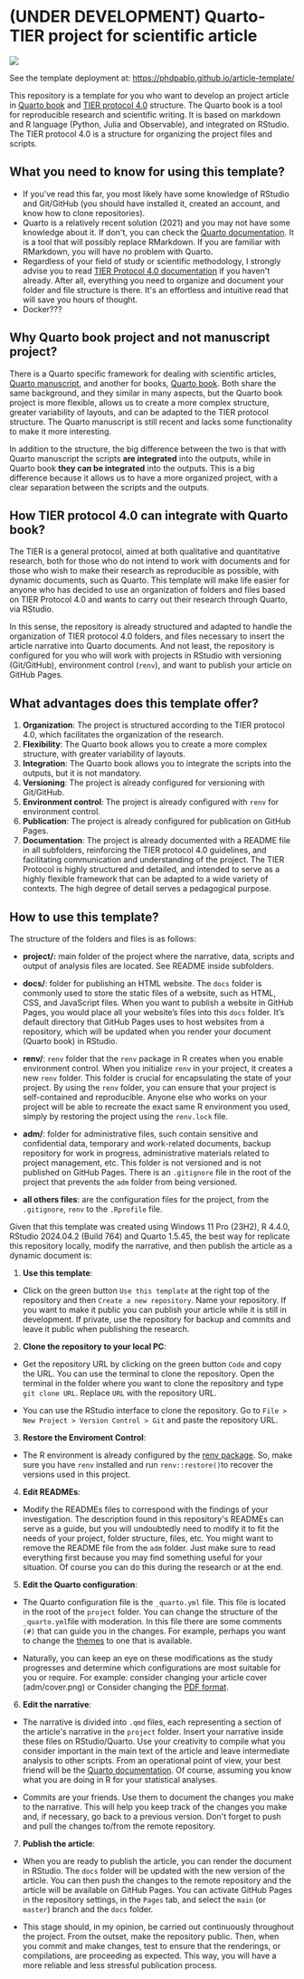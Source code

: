 # (UNDER DEVELOPMENT) Quarto-TIER project for scientific article

[![](https://zenodo.org/badge/DOI/10.5281/zenodo.10443127.svg)](https://doi.org/10.5281/zenodo.10443127)

See the template deployment at: <https://phdpablo.github.io/article-template/>

This repository is a template for you who want to develop an project article in [Quarto book](https://quarto.org/docs/books/) and [TIER protocol 4.0](https://www.projecttier.org/tier-protocol/protocol-4-0/) structure. The Quarto book is a tool for reproducible research and scientific writing. It is based on markdown and R language (Python, Julia and Observable), and integrated on RStudio. The TIER protocol 4.0 is a structure for organizing the project files and scripts.

## What you need to know for using this template?

- If you've read this far, you most likely have some knowledge of RStudio and Git/GitHub (you should have installed it, created an account, and know how to clone repositories).
- Quarto is a relatively recent solution (2021) and you may not have some knowledge about it. If don't, you can check the [Quarto documentation](https://quarto.org/docs/). It is a tool that will possibly replace RMarkdown. If you are familiar with RMarkdown, you will have no problem with Quarto.
- Regardless of your field of study or scientific methodology, I strongly advise you to read [TIER Protocol 4.0 documentation](https://www.projecttier.org/tier-protocol/protocol-4-0/) if you haven't already. After all, everything you need to organize and document your folder and file structure is there. It's an effortless and intuitive read that will save you hours of thought.
- Docker???

## Why Quarto book project and not manuscript project?

There is a Quarto specific framework for dealing with scientific articles, [Quarto manuscript](https://quarto.org/docs/manuscripts/), and another for books, [Quarto book](https://quarto.org/docs/books/). Both share the same background, and they similar in many aspects, but the Quarto book project is more flexible, allows us to create a more complex structure, greater variability of layouts, and can be adapted to the TIER protocol structure. The Quarto manuscript is still recent and lacks some functionality to make it more interesting.

In addition to the structure, the big difference between the two is that with Quarto manuscript the scripts **are integrated** into the outputs, while in Quarto book **they can be integrated** into the outputs. This is a big difference because it allows us to have a more organized project, with a clear separation between the scripts and the outputs.

## How TIER protocol 4.0 can integrate with Quarto book?

The TIER is a general protocol, aimed at both qualitative and quantitative research, both for those who do not intend to work with documents and for those who wish to make their research as reproducible as possible, with dynamic documents, such as Quarto. This template will make life easier for anyone who has decided to use an organization of folders and files based on TIER Protocol 4.0 and wants to carry out their research through Quarto, via RStudio.

In this sense, the repository is already structured and adapted to handle the organization of TIER protocol 4.0 folders, and files necessary to insert the article narrative into Quarto documents. And not least, the repository is configured for you who will work with projects in RStudio with versioning (Git/GitHub), environment control (`renv`), and want to publish your article on GitHub Pages.

## What advantages does this template offer?

1.  **Organization**: The project is structured according to the TIER protocol 4.0, which facilitates the organization of the research.
2.  **Flexibility**: The Quarto book allows you to create a more complex structure, with greater variability of layouts.
3.  **Integration**: The Quarto book allows you to integrate the scripts into the outputs, but it is not mandatory.
4.  **Versioning**: The project is already configured for versioning with Git/GitHub.
5.  **Environment control**: The project is already configured with `renv` for environment control.
6.  **Publication**: The project is already configured for publication on GitHub Pages.
7.  **Documentation**: The project is already documented with a README file in all subfolders, reinforcing the TIER protocol 4.0 guidelines, and facilitating communication and understanding of the project. The TIER Protocol is highly structured and detailed, and intended to serve as a highly flexible framework that can be adapted to a wide variety of contexts. The high degree of detail serves a pedagogical purpose.

## How to use this template?

The structure of the folders and files is as follows:

-   **project/:** main folder of the project where the narrative, data, scripts and output of analysis files are located. See README inside subfolders.

-   **docs/**: folder for publishing an HTML website. The `docs` folder is commonly used to store the static files of a website, such as HTML, CSS, and JavaScript files. When you want to publish a website in GitHub Pages, you would place all your website’s files into this `docs` folder. It’s default directory that GitHub Pages uses to host websites from a repository, which will be updated when you render your document (Quarto book) in RStudio.

-   **renv/**: `renv` folder that the `renv` package in R creates when you enable environment control. When you initialize `renv` in your project, it creates a new `renv` folder. This folder is crucial for encapsulating the state of your project. By using the `renv` folder, you can ensure that your project is self-contained and reproducible. Anyone else who works on your project will be able to recreate the exact same R environment you used, simply by restoring the project using the `renv.lock` file.

- **adm/**: folder for administrative files, such contain sensitive and confidential data, temporary and work-related documents, backup repository for work in progress, administrative materials related to project management, etc. This folder is not versioned and is not published on GitHub Pages. There is an `.gitignore` file in the root of the project that prevents the `adm` folder from being versioned.

- **all others files**: are the configuration files for the project, from the `.gitignore`, `renv` to the `.Rprofile` file.


Given that this template was created using Windows 11 Pro (23H2), R 4.4.0, RStudio 2024.04.2 (Build 764) and Quarto 1.5.45, the best way for replicate this repository locally, modify the narrative, and then publish the article as a dynamic document is:

1. **Use this template**:

-  Click on the green button `Use this template` at the right top of the repository and then `Create a new repository`. Name your repository. If you want to make it public you can publish your article while it is still in development. If private, use the repository for backup and commits and leave it public when publishing the research.

2. **Clone the repository to your local PC**:

- Get the repository URL by clicking on the green button `Code` and copy the URL. You can use the terminal to clone the repository. Open the terminal in the folder where you want to clone the repository and type `git clone URL`. Replace `URL` with the repository URL.

-  You can use the RStudio interface to clone the repository. Go to `File > New Project > Version Control > Git` and paste the repository URL.

3. **Restore the Enviroment Control**:

- The R environment is already configured by the [renv package](https://rstudio.github.io/renv/articles/renv.html). So, make sure you have `renv` installed and run `renv::restore()`to recover the versions used in this project.

4. **Edit READMEs**:

- Modify the READMEs files to correspond with the findings of your investigation. The description found in this repository's READMEs can serve as a guide, but you will undoubtedly need to modify it to fit the needs of your project, folder structure, files, etc. You might want to remove the README file from the `adm` folder. Just make sure to read everything first because you may find something useful for your situation. Of course you can do this during the research or at the end.

5. **Edit the Quarto configuration**:

- The Quarto configuration file is the `_quarto.yml` file. This file is located in the root of the `project` folder. You can change the structure of the `_quarto.yml`file with moderation. In this file there are some comments `(#)` that can guide you in the changes. For example, perhaps you want to change the [themes](https://quarto.org/docs/output-formats/html-themes.html) to one that is available.

- Naturally, you can keep an eye on these modifications as the study progresses and determine which configurations are most suitable for you or require. For example: consider changing your article cover (adm/cover.png) or Consider changing the [PDF format](https://quarto.org/docs/output-formats/pdf-basics.html).

6. **Edit the narrative**:

- The narrative is divided into `.qmd` files, each representing a section of the article's narrative in the `project` folder. Insert your narrative inside these files on RStudio/Quarto. Use your creativity to compile what you consider important in the main text of the article and leave intermediate analysis to other scripts. From an operational point of view, your best friend will be the [Quarto documentation](https://quarto.org/docs/guide/). Of course, assuming you know what you are doing in R for your statistical analyses.

- Commits are your friends. Use them to document the changes you make to the narrative. This will help you keep track of the changes you make and, if necessary, go back to a previous version. Don't forget to push and pull the changes to/from the remote repository.

7. **Publish the article**:

- When you are ready to publish the article, you can render the document in RStudio. The `docs` folder will be updated with the new version of the article. You can then push the changes to the remote repository and the article will be available on GitHub Pages. You can activate GitHub Pages in the repository settings, in the `Pages` tab, and select the `main` (or `master`) branch and the `docs` folder.

- This stage should, in my opinion, be carried out continuously throughout the project. From the outset, make the repository public. Then, when you commit and make changes, test to ensure that the renderings, or compilations, are proceeding as expected. This way, you will have a more reliable and less stressful publication process.
